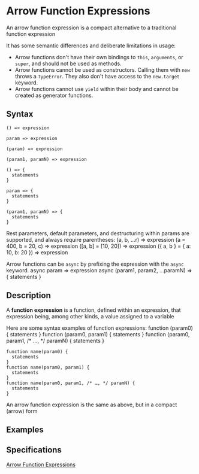 # Arrow Function Expressions

An arrow function expression is a compact alternative to a traditional function expression

It has some semantic differences and deliberate limitations in usage:

- Arrow functions don't have their own bindings to `this`, `arguments`, or `super`, and should not be used as methods.
- Arrow functions cannot be used as constructors. Calling them with `new` throws a `TypeError`. They also don't have access to the `new.target` keyword.
- Arrow functions cannot use `yield` within their body and cannot be created as generator functions.

## Syntax

    () => expression

    param => expression

    (param) => expression

    (param1, paramN) => expression

    () => {
      statements
    }

    param => {
      statements
    }

    (param1, paramN) => {
      statements
    }

Rest parameters, default parameters, and destructuring within params are supported, and always require parentheses:
    (a, b, ...r) => expression
    (a = 400, b = 20, c) => expression
    ([a, b] = [10, 20]) => expression
    ({ a, b } = { a: 10, b: 20 }) => expression

Arrow functions can be `async` by prefixing the expression with the `async` keyword.
    async param => expression
    async (param1, param2, ...paramN) => {
      statements
    }

## Description

A **function expression** is a function, defined within an expression, that expression being, among other kinds, a value assigned to a variable

Here are some syntax examples of function expressions:
    function (param0) {
      statements
    }
    function (param0, param1) {
      statements
    }
    function (param0, param1, /* …, */ paramN) {
      statements
    }

    function name(param0) {
      statements
    }
    function name(param0, param1) {
      statements
    }
    function name(param0, param1, /* …, */ paramN) {
      statements
    }

An arrow function expression is the same as above, but in a compact (arrow) form



## Examples

## Specifications

[Arrow Function Expressions](https://developer.mozilla.org/en-US/docs/Web/JavaScript/Reference/Functions/Arrow_functions)
